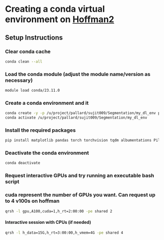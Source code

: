 
# Creating a conda virtual environment on [Hoffman2](https://www.hoffman2.idre.ucla.edu/)

## Setup Instructions

### Clear conda cache
```bash
conda clean --all
```

### Load the conda module (adjust the module name/version as necessary)
```bash
module load conda/23.11.0
```
### Create a conda environment and it
```bash
conda create -y -p /u/project/pallard/sujit009/Segmentation/my_dl_env python=3.11.6
conda activate /u/project/pallard/sujit009/Segmentation/my_dl_env
```
### Install the required packages
```bash
pip install matplotlib pandas torch torchvision tqdm albumentations Pillow opencv-python
```
### Deactivate the conda environment
```bash
conda deactivate
```

### Request interactive GPUs and try running an executable bash script
### cuda represent the number of GPUs you want. Can request up to 4 v100s on hoffman
```bash
qrsh -l gpu,A100,cuda=1,h_rt=2:00:00 -pe shared 2 
```

#### Interactive session with CPUs (if needed)
```bash
qrsh -l h_data=15G,h_rt=3:00:00,h_vmem=4G -pe shared 4
```


